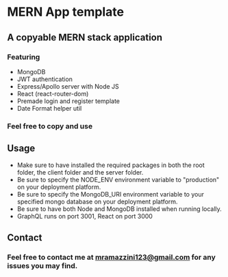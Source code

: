 # MERN App template

## A copyable MERN stack application 

### Featuring

- MongoDB
- JWT authentication
- Express/Apollo server with Node JS
- React (react-router-dom)
- Premade login and register template
- Date Format helper util

### Feel free to copy and use

## Usage

- Make sure to have installed the required packages in both the root folder, the client folder and the server folder.
- Be sure to specify the NODE_ENV environment variable to "production" on your deployment platform.
- Be sure to specify the MongoDB_URI environment variable to your specified mongo database on your deployment platform.
- Be sure to have both Node and MongoDB installed when running locally.
- GraphQL runs on port 3001, React on port 3000

## Contact
### Feel free to contact me at mramazzini123@gmail.com for any issues you may find.
